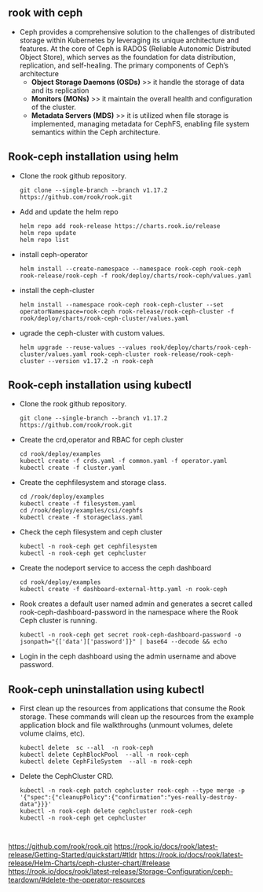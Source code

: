 ## rook with ceph 
- Ceph provides a comprehensive solution to the challenges of distributed storage within Kubernetes by leveraging its unique architecture and features. At the core of Ceph is RADOS (Reliable Autonomic Distributed Object Store), which serves as the foundation for data distribution, replication, and self-healing. The primary components of Ceph’s architecture
  -  **Object Storage Daemons (OSDs)** >>  it handle the storage of data and its replication
  -  **Monitors (MONs)** >> it maintain the overall health and configuration of the cluster.
  -  **Metadata Servers (MDS)** >> it is utilized when file storage is implemented, managing metadata for CephFS, enabling file system semantics within the Ceph architecture.
    

## Rook-ceph installation using helm 
- Clone the rook github repository.
  ```
  git clone --single-branch --branch v1.17.2 https://github.com/rook/rook.git
  ```
- Add and update the helm repo
  ```
  helm repo add rook-release https://charts.rook.io/release
  helm repo update
  helm repo list
  ```
- install ceph-operator
  ```
  helm install --create-namespace --namespace rook-ceph rook-ceph rook-release/rook-ceph -f rook/deploy/charts/rook-ceph/values.yaml
  ```
- install the ceph-cluster
  ```
  helm install --namespace rook-ceph rook-ceph-cluster --set operatorNamespace=rook-ceph rook-release/rook-ceph-cluster -f rook/deploy/charts/rook-ceph-cluster/values.yaml

- ugrade the ceph-cluster with custom values.
  ```
  helm upgrade --reuse-values --values rook/deploy/charts/rook-ceph-cluster/values.yaml rook-ceph-cluster rook-release/rook-ceph-cluster --version v1.17.2 -n rook-ceph
  ```
## Rook-ceph installation using kubectl 
- Clone the rook github repository.
  ```
  git clone --single-branch --branch v1.17.2 https://github.com/rook/rook.git
  ```
- Create the crd,operator and RBAC for ceph cluster
  ```
  cd rook/deploy/examples
  kubectl create -f crds.yaml -f common.yaml -f operator.yaml
  kubectl create -f cluster.yaml
  ```
- Create the cephfilesystem and storage class.
  ```
  cd /rook/deploy/examples
  kubectl create -f filesystem.yaml
  cd /rook/deploy/examples/csi/cephfs
  kubectl create -f storageclass.yaml
  ```
- Check the ceph filesystem and ceph cluster
  ```
  kubectl -n rook-ceph get cephfilesystem
  kubectl -n rook-ceph get cephcluster
  ```
- Create the nodeport service to access the ceph dashboard
  ```
  cd rook/deploy/examples
  kubectl create -f dashboard-external-http.yaml -n rook-ceph
  ```
- Rook creates a default user named admin and generates a secret called rook-ceph-dashboard-password in the namespace where the Rook Ceph cluster is running.
  ```
  kubectl -n rook-ceph get secret rook-ceph-dashboard-password -o jsonpath="{['data']['password']}" | base64 --decode && echo
  ```
- Login in the ceph dashboard using the admin username and above password.
  
## Rook-ceph uninstallation using kubectl
- First clean up the resources from applications that consume the Rook storage. These commands will clean up the resources from the example application block and file walkthroughs (unmount volumes, delete volume claims, etc).
  ```
  kubectl delete  sc --all  -n rook-ceph
  kubectl delete CephBlockPool  --all -n rook-ceph
  kubectl delete CephFileSystem  --all -n rook-ceph
  ```
- Delete the CephCluster CRD.
  ```
  kubectl -n rook-ceph patch cephcluster rook-ceph --type merge -p '{"spec":{"cleanupPolicy":{"confirmation":"yes-really-destroy-data"}}}'
  kubectl -n rook-ceph delete cephcluster rook-ceph
  kubectl -n rook-ceph get cephcluster
  


https://github.com/rook/rook.git
https://rook.io/docs/rook/latest-release/Getting-Started/quickstart/#tldr
https://rook.io/docs/rook/latest-release/Helm-Charts/ceph-cluster-chart/#release
https://rook.io/docs/rook/latest-release/Storage-Configuration/ceph-teardown/#delete-the-operator-resources

